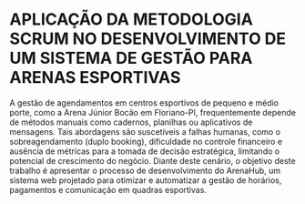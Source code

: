 # APLICAÇÃO DA METODOLOGIA SCRUM NO DESENVOLVIMENTO DE UM SISTEMA DE GESTÃO PARA ARENAS ESPORTIVAS
A gestão de agendamentos em centros esportivos de pequeno e médio porte, como a Arena
Júnior Bocão em Floriano-PI, frequentemente depende de métodos manuais como cadernos,
planilhas ou aplicativos de mensagens. Tais abordagens são suscetíveis a falhas humanas,
como o sobreagendamento (duplo booking), dificuldade no controle financeiro e ausência de
métricas para a tomada de decisão estratégica, limitando o potencial de crescimento do negócio.
Diante deste cenário, o objetivo deste trabalho é apresentar o processo de desenvolvimento
do ArenaHub, um sistema web projetado para otimizar e automatizar a gestão de horários,
pagamentos e comunicação em quadras esportivas.
